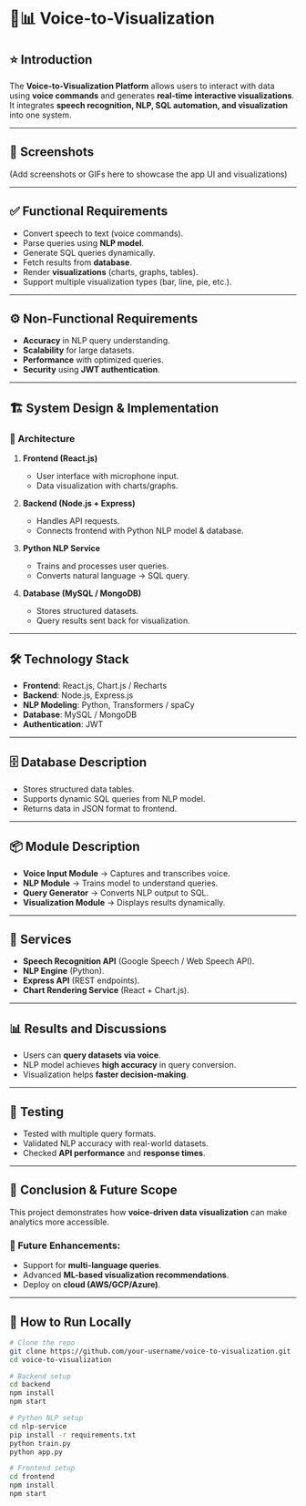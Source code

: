 # 🎤📊 Voice-to-Visualization

## ⭐ Introduction  
The **Voice-to-Visualization Platform** allows users to interact with data using **voice commands** and generates **real-time interactive visualizations**.  
It integrates **speech recognition, NLP, SQL automation, and visualization** into one system.  

---

## 📸 Screenshots  
(Add screenshots or GIFs here to showcase the app UI and visualizations)  

---

## ✅ Functional Requirements  
- Convert speech to text (voice commands).  
- Parse queries using **NLP model**.  
- Generate SQL queries dynamically.  
- Fetch results from **database**.  
- Render **visualizations** (charts, graphs, tables).  
- Support multiple visualization types (bar, line, pie, etc.).  

---

## ⚙️ Non-Functional Requirements  
- **Accuracy** in NLP query understanding.  
- **Scalability** for large datasets.  
- **Performance** with optimized queries.  
- **Security** using **JWT authentication**.  

---

## 🏗️ System Design & Implementation  

### 🔹 Architecture  
1. **Frontend (React.js)**  
   - User interface with microphone input.  
   - Data visualization with charts/graphs.  

2. **Backend (Node.js + Express)**  
   - Handles API requests.  
   - Connects frontend with Python NLP model & database.  

3. **Python NLP Service**  
   - Trains and processes user queries.  
   - Converts natural language → SQL query.  

4. **Database (MySQL / MongoDB)**  
   - Stores structured datasets.  
   - Query results sent back for visualization.  

---

## 🛠️ Technology Stack  
- **Frontend**: React.js, Chart.js / Recharts  
- **Backend**: Node.js, Express.js  
- **NLP Modeling**: Python, Transformers / spaCy  
- **Database**: MySQL / MongoDB  
- **Authentication**: JWT  

---

## 🗄️ Database Description  
- Stores structured data tables.  
- Supports dynamic SQL queries from NLP model.  
- Returns data in JSON format to frontend.  

---

## 📦 Module Description  
- **Voice Input Module** → Captures and transcribes voice.  
- **NLP Module** → Trains model to understand queries.  
- **Query Generator** → Converts NLP output to SQL.  
- **Visualization Module** → Displays results dynamically.  

---

## 🔧 Services  
- **Speech Recognition API** (Google Speech / Web Speech API).  
- **NLP Engine** (Python).  
- **Express API** (REST endpoints).  
- **Chart Rendering Service** (React + Chart.js).  

---

## 📊 Results and Discussions  
- Users can **query datasets via voice**.  
- NLP model achieves **high accuracy** in query conversion.  
- Visualization helps **faster decision-making**.  

---

## 🧪 Testing  
- Tested with multiple query formats.  
- Validated NLP accuracy with real-world datasets.  
- Checked **API performance** and **response times**.  

---

## 🚀 Conclusion & Future Scope  
This project demonstrates how **voice-driven data visualization** can make analytics more accessible.  

### 🔮 Future Enhancements:  
- Support for **multi-language queries**.  
- Advanced **ML-based visualization recommendations**.  
- Deploy on **cloud (AWS/GCP/Azure)**.  

---

## 📌 How to Run Locally  

```bash
# Clone the repo
git clone https://github.com/your-username/voice-to-visualization.git
cd voice-to-visualization

# Backend setup
cd backend
npm install
npm start

# Python NLP setup
cd nlp-service
pip install -r requirements.txt
python train.py
python app.py

# Frontend setup
cd frontend
npm install
npm start
